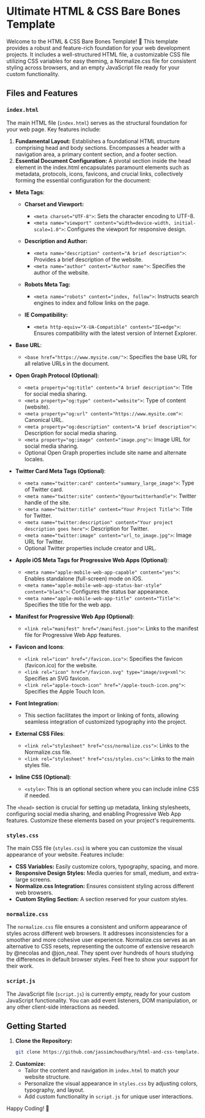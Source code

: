 # Ultimate HTML & CSS Bare Bones Template

Welcome to the HTML & CSS Bare Bones Template! 🚀 This template provides a robust and feature-rich foundation for your web development projects. It includes a well-structured HTML file, a customizable CSS file utilizing CSS variables for easy theming, a Normalize.css file for consistent styling across browsers, and an empty JavaScript file ready for your custom functionality.

## Files and Features

### `index.html`

The main HTML file (`index.html`) serves as the structural foundation for your web page. Key features include:

1. **Fundamental Layout:** Establishes a foundational HTML structure comprising head and body sections. Encompasses a header with a navigation area, a primary content section, and a footer section.
2. **Essential Document Configuration:** A pivotal section inside the head element in the index.html encapsulates paramount elements such as metadata, protocols, icons, favicons, and crucial links, collectively forming the essential configuration for the document:

- **Meta Tags**:

    - **Charset and Viewport:**
        - `<meta charset="UTF-8">`: Sets the character encoding to UTF-8.
        - `<meta name="viewport" content="width=device-width, initial-scale=1.0">`: Configures the viewport for responsive design.

    - **Description and Author:**
        - `<meta name="description" content="A brief description">`: Provides a brief description of the website.
        - `<meta name="author" content="Author name">`: Specifies the author of the website.

    - **Robots Meta Tag:**
        - `<meta name="robots" content="index, follow">`: Instructs search engines to index and follow links on the page.

    - **IE Compatibility:**
        - `<meta http-equiv="X-UA-Compatible" content="IE=edge">`: Ensures compatibility with the latest version of Internet Explorer.

- **Base URL**:

    - `<base href="https://www.mysite.com/">`: Specifies the base URL for all relative URLs in the document.

- **Open Graph Protocol (Optional)**:

    - `<meta property="og:title" content="A brief description">`: Title for social media sharing.
    - `<meta property="og:type" content="website">`: Type of content (website).
    - `<meta property="og:url" content="https://www.mysite.com">`: Canonical URL.
    - `<meta property="og:description" content="A brief description">`: Description for social media sharing.
    - `<meta property="og:image" content="image.png">`: Image URL for social media sharing.
    - Optional Open Graph properties include site name and alternate locales.

- **Twitter Card Meta Tags (Optional)**:

    - `<meta name="twitter:card" content="summary_large_image">`: Type of Twitter card.
    - `<meta name="twitter:site" content="@yourtwitterhandle">`: Twitter handle of the site.
    - `<meta name="twitter:title" content="Your Project Title">`: Title for Twitter.
    - `<meta name="twitter:description" content="Your project description goes here">`: Description for Twitter.
    - `<meta name="twitter:image" content="url_to_image.jpg">`: Image URL for Twitter.
    - Optional Twitter properties include creator and URL.

- **Apple iOS Meta Tags for Progressive Web Apps (Optional)**:

    - `<meta name="apple-mobile-web-app-capable" content="yes">`: Enables standalone (full-screen) mode on iOS.
    - `<meta name="apple-mobile-web-app-status-bar-style" content="black">`: Configures the status bar appearance.
    - `<meta name="apple-mobile-web-app-title" content="Title">`: Specifies the title for the web app.

- **Manifest for Progressive Web App (Optional)**:

    - `<link rel="manifest" href="/manifest.json">`: Links to the manifest file for Progressive Web App features.

- **Favicon and Icons**:

    - `<link rel="icon" href="/favicon.ico">`: Specifies the favicon (favicon.ico) for the website.
    - `<link rel="icon" href="/favicon.svg" type="image/svg+xml">`: Specifies an SVG favicon.
    - `<link rel="apple-touch-icon" href="/apple-touch-icon.png">`: Specifies the Apple Touch Icon.

- **Font Integration:**
    - This section facilitates the import or linking of fonts, allowing seamless integration of customized typography into the project.

- **External CSS Files**:

    - `<link rel="stylesheet" href="css/normalize.css">`: Links to the Normalize.css file.
    - `<link rel="stylesheet" href="css/styles.css">`: Links to the main styles file.

- **Inline CSS (Optional)**:

    - `<style>`: This is an optional section where you can include inline CSS if needed.

The `<head>` section is crucial for setting up metadata, linking stylesheets, configuring social media sharing, and enabling Progressive Web App features. Customize these elements based on your project's requirements.

### `styles.css`

The main CSS file (`styles.css`) is where you can customize the visual appearance of your website. Features include:

- **CSS Variables:** Easily customize colors, typography, spacing, and more.
- **Responsive Design Styles:** Media queries for small, medium, and extra-large screens.
- **Normalize.css Integration:** Ensures consistent styling across different web browsers.
- **Custom Styling Section:** A section reserved for your custom styles.

### `normalize.css`

The `normalize.css` file ensures a consistent and uniform appearance of styles across different web browsers. It addresses inconsistencies for a smoother and more cohesive user experience. Normalize.css serves as an alternative to CSS resets, representing the outcome of extensive research by @necolas and @jon_neal. They spent over hundreds of hours studying the differences in default browser styles. Feel free to show your support for their work.

### `script.js`

The JavaScript file (`script.js`) is currently empty, ready for your custom JavaScript functionality. You can add event listeners, DOM manipulation, or any other client-side interactions as needed.

## Getting Started

1. **Clone the Repository:**
   ```bash
   git clone https://github.com/jassimchoudhary/html-and-css-template.git

2. **Customize:**
    - Tailor the content and navigation in `index.html` to match your website structure.
    - Personalize the visual appearance in `styles.css` by adjusting colors, typography, and layout.
    - Add custom functionality in `script.js` for unique user interactions.

Happy Coding! 🚀